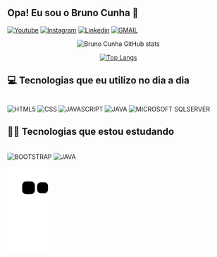 ## Opa! Eu sou o Bruno Cunha 🤙



[![Youtube](https://img.shields.io/badge/YouTube-FF0000?style=for-the-badge&logo=youtube&logoColor=white)](https://www.youtube.com/channel/UC1SCpJVKc3DYHjTXdpHVE6A)
[![Instagram](https://img.shields.io/badge/Instagram-E4405F?style=for-the-badge&logo=instagram&logoColor=white)]()
[![Linkedin](https://img.shields.io/badge/LinkedIn-0077B5?style=for-the-badge&logo=linkedin&logoColor=white)]()
[![GMAIL](https://img.shields.io/badge/Gmail-D14836?style=for-the-badge&logo=gmail&logoColor=white)](mailto:madeirab54@gmail.com)
<div align="center" style="display: inline_block">

![Bruno Cunha GitHub stats](https://github-readme-stats.vercel.app/api?username=Bruno-CLM&show_icons=true&theme=tokyonight&align=center)

[![Top Langs](https://github-readme-stats.vercel.app/api/top-langs/?username=Bruno-CLM&layout=compact&theme=tokyonight)](https://github.com/anuraghazra/github-readme-stats)

</div>

## 💻 Tecnologias que eu utilizo no dia a dia

<div style="display: inline_block"><br/>
    <img align="center" alt="HTML5" src="https://img.shields.io/badge/HTML-239120?style=for-the-badge&logo=html5&logoColor=white"/>
    <img align="center" alt="CSS" src="https://img.shields.io/badge/CSS-239120?&style=for-the-badge&logo=css3&logoColor=white"/>
    <img align="center" alt="JAVASCRIPT" src="https://img.shields.io/badge/JavaScript-F7DF1E?style=for-the-badge&logo=javascript&logoColor=black"/>
    <img align="center" alt="JAVA" src="https://img.shields.io/badge/Java-ED8B00?style=for-the-badge&logo=java&logoColor=white"/>
    <img align="center" alt="MICROSOFT SQLSERVER" src="https://img.shields.io/badge/Microsoft_SQL_Server-CC2927?style=for-the-badge&logo=microsoft-sql-server&logoColor=white"/>

</div>

## 👨‍💻 Tecnologias que estou estudando

<div style="display: inline_block"><br/>
    <img align="center" alt="BOOTSTRAP" src="https://img.shields.io/badge/Bootstrap-563D7C?style=for-the-badge&logo=bootstrap&logoColor=white"/>
    <img align="center" alt="JAVA" src="https://img.shields.io/badge/Java-ED8B00?style=for-the-badge&logo=java&logoColor=white"/>
</div>

![Snake animation](https://github.com/Bruno-CLM/Bruno-CLM/blob/output/github-contribution-grid-snake.svg)
